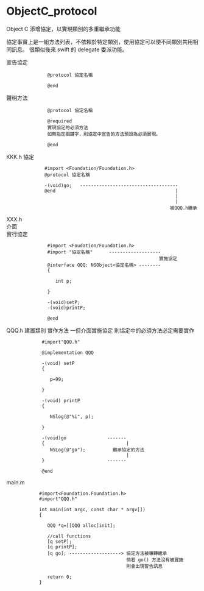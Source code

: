 # ObjectC_protocol
Object C 添增協定，以實現類別的多重繼承功能

協定事實上是一組方法列表，不依賴於特定類別，使用協定可以使不同類別共用相同訊息。
很類似後來 swift 的 delegate 委派功能。

宣告協定
 
                   @protocol 協定名稱
                   
                   @end
                   
聲明方法

                   @protocol 協定名稱
                   
                   @required 
                   實現協定的必須方法
                   如無指定關鍵字，則協定中宣告的方法預設為必須實現。
                   
                   @end
                   
KKK.h
協定

                  #import <Foundation/Foundation.h>
                  @protocol 協定名稱
                  
                  -(void)go;   ------------------------------------
                  @end                                            |
                                                                  |
                                                                  |
                                                                被QQQ.h繼承
XXX.h                                                             
介面                                                               
實行協定                                                            
                                                                 
                   #import <Foudation/Foundation.h>               
                   #import "協定名稱"      -------------------
                                                            實施協定
                   @interface QQQ: NSObject<協定名稱> --------
                   {
                   
                      int p;
                   
                   }
                   
                   -(void)setP;
                   -(void)printP;
                   
                   @end


QQQ.h
建置類別
實作方法
一但介面實施協定
則協定中的必須方法必定需要實作

                 #import"QQQ.h"
                 
                 @implementation QQQ
                 
                 -(void) setP
                 {
                 
                    p=99;
                 
                 }
                 
                 -(void) printP
                 {
                 
                    NSlog(@"%i", p);
                 
                 }
                 
                 -(void)go               -------
                 {                              |
                    NSLog(@"go");          繼承協定的方法
                                                |  
                 }                       -------
                  
                 @end

main.m

                #import<Foundation.Foundation.h>
                #import"QQQ.h"
                
                int main(int argc, const char * argv[])
                {
                
                   QQQ *q=[[QQQ alloc]init];
                   
                   //call functions
                   [q setP];
                   [q printP];
                   [q go]; -------------------> 協定方法被輾轉繼承
                                                倘若 go() 方法沒有被實施
                                                則會出現警告訊息
                
                   return 0;
                }



